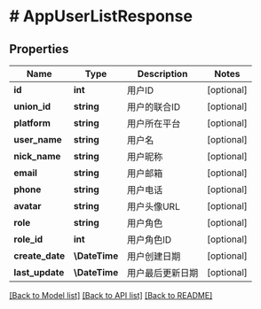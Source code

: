 # # AppUserListResponse

## Properties

Name | Type | Description | Notes
------------ | ------------- | ------------- | -------------
**id** | **int** | 用户ID | [optional]
**union_id** | **string** | 用户的联合ID | [optional]
**platform** | **string** | 用户所在平台 | [optional]
**user_name** | **string** | 用户名 | [optional]
**nick_name** | **string** | 用户昵称 | [optional]
**email** | **string** | 用户邮箱 | [optional]
**phone** | **string** | 用户电话 | [optional]
**avatar** | **string** | 用户头像URL | [optional]
**role** | **string** | 用户角色 | [optional]
**role_id** | **int** | 用户角色ID | [optional]
**create_date** | **\DateTime** | 用户创建日期 | [optional]
**last_update** | **\DateTime** | 用户最后更新日期 | [optional]

[[Back to Model list]](../../README.md#models) [[Back to API list]](../../README.md#endpoints) [[Back to README]](../../README.md)
